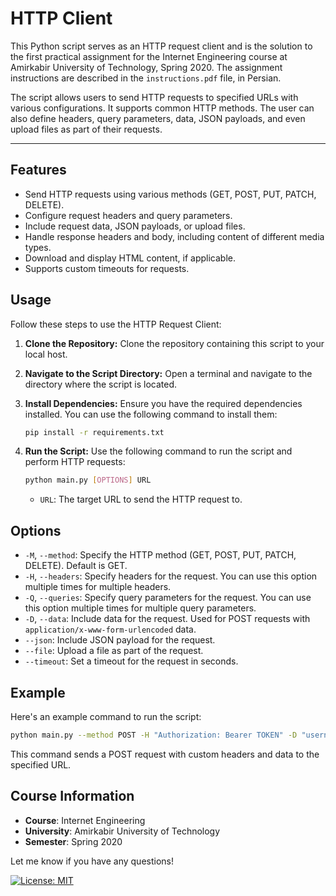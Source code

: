 # HTTP Client

This Python script serves as an HTTP request client and is the solution to the first practical assignment for the Internet Engineering course at Amirkabir University of Technology, Spring 2020.
The assignment instructions are described in the `instructions.pdf` file, in Persian.

The script allows users to send HTTP requests to specified URLs with various configurations. It supports common HTTP methods. The user can also define headers, query parameters, data, JSON payloads, and even upload files as part of their requests.

---

## Features

- Send HTTP requests using various methods (GET, POST, PUT, PATCH, DELETE).
- Configure request headers and query parameters.
- Include request data, JSON payloads, or upload files.
- Handle response headers and body, including content of different media types.
- Download and display HTML content, if applicable.
- Supports custom timeouts for requests.

## Usage

Follow these steps to use the HTTP Request Client:

1. **Clone the Repository:** Clone the repository containing this script to your local host.

2. **Navigate to the Script Directory:** Open a terminal and navigate to the directory where the script is located.

3. **Install Dependencies:** Ensure you have the required dependencies installed. You can use the following command to install them:

    ```bash
    pip install -r requirements.txt
    ```

4. **Run the Script:** Use the following command to run the script and perform HTTP requests:

    ```bash
    python main.py [OPTIONS] URL
    ```

    - `URL`: The target URL to send the HTTP request to.

## Options

- `-M`, `--method`: Specify the HTTP method (GET, POST, PUT, PATCH, DELETE). Default is GET.
- `-H`, `--headers`: Specify headers for the request. You can use this option multiple times for multiple headers.
- `-Q`, `--queries`: Specify query parameters for the request. You can use this option multiple times for multiple query parameters.
- `-D`, `--data`: Include data for the request. Used for POST requests with `application/x-www-form-urlencoded` data.
- `--json`: Include JSON payload for the request.
- `--file`: Upload a file as part of the request.
- `--timeout`: Set a timeout for the request in seconds.

## Example

Here's an example command to run the script:

```bash
python main.py --method POST -H "Authorization: Bearer TOKEN" -D "username=alice&password=bob" URL
```

This command sends a POST request with custom headers and data to the specified URL.

## Course Information
- **Course**: Internet Engineering
- **University**: Amirkabir University of Technology  
- **Semester**: Spring 2020

Let me know if you have any questions!

[![License: MIT](https://img.shields.io/badge/License-MIT-blue.svg)](https://opensource.org/licenses/MIT)
